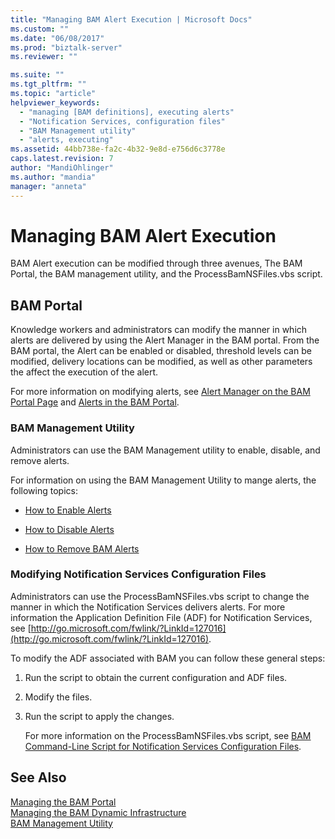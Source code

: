 ```yaml
---
title: "Managing BAM Alert Execution | Microsoft Docs"
ms.custom: ""
ms.date: "06/08/2017"
ms.prod: "biztalk-server"
ms.reviewer: ""

ms.suite: ""
ms.tgt_pltfrm: ""
ms.topic: "article"
helpviewer_keywords: 
  - "managing [BAM definitions], executing alerts"
  - "Notification Services, configuration files"
  - "BAM Management utility"
  - "alerts, executing"
ms.assetid: 44bb738e-fa2c-4b32-9e8d-e756d6c3778e
caps.latest.revision: 7
author: "MandiOhlinger"
ms.author: "mandia"
manager: "anneta"
---
```

# Managing BAM Alert Execution
BAM Alert execution can be modified through three avenues, The BAM Portal, the BAM management utility, and the ProcessBamNSFiles.vbs script.  
  
## BAM Portal  
 Knowledge workers and administrators can modify the manner in which alerts are delivered by using the Alert Manager in the BAM portal. From the BAM portal, the Alert can be enabled or disabled, threshold levels can be modified, delivery locations can be modified, as well as other parameters the affect the execution of the alert.  
  
 For more information on modifying alerts, see [Alert Manager on the BAM Portal Page](../core/alert-manager-on-the-bam-portal-page.md) and [Alerts in the BAM Portal](../core/alerts-in-the-bam-portal.md).  
  
### BAM Management Utility  
 Administrators can use the BAM Management utility to enable, disable, and remove alerts.  
  
 For information on using the BAM Management Utility to mange alerts, the following topics:  
  
-   [How to Enable Alerts](../core/how-to-enable-alerts.md) 
  
-   [How to Disable Alerts](../core/how-to-disable-alerts.md)  
  
-   [How to Remove BAM Alerts](../core/how-to-remove-bam-alerts.md)  
  
### Modifying Notification Services Configuration Files  
 Administrators can use the ProcessBamNSFiles.vbs script to change the manner in which the Notification Services delivers alerts. For more information the Application Definition File (ADF) for Notification Services, see [http://go.microsoft.com/fwlink/?LinkId=127016](http://go.microsoft.com/fwlink/?LinkId=127016).  
  
 To modify the ADF associated with BAM you can follow these general steps:  
  
1. Run the script to obtain the current configuration and ADF files.  
  
2. Modify the files.  
  
3. Run the script to apply the changes.  
  
   For more information on the ProcessBamNSFiles.vbs script, see [BAM Command-Line Script for Notification Services Configuration Files](../core/bam-command-line-script-for-notification-services-configuration-files.md).  
  
## See Also  
 [Managing the BAM Portal](../core/managing-the-bam-portal.md)   
 [Managing the BAM Dynamic Infrastructure](../core/managing-the-bam-dynamic-infrastructure.md)   
 [BAM Management Utility](../core/bam-management-utility.md)